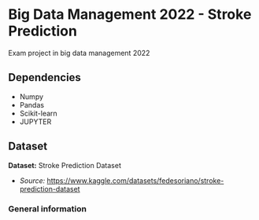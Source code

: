 # Big Data Management 2022 - Stroke Prediction
Exam project in big data management 2022

## Dependencies

- Numpy
- Pandas
- Scikit-learn
- JUPYTER

## Dataset
**Dataset:** Stroke Prediction Dataset
- *Source:* https://www.kaggle.com/datasets/fedesoriano/stroke-prediction-dataset

### General information